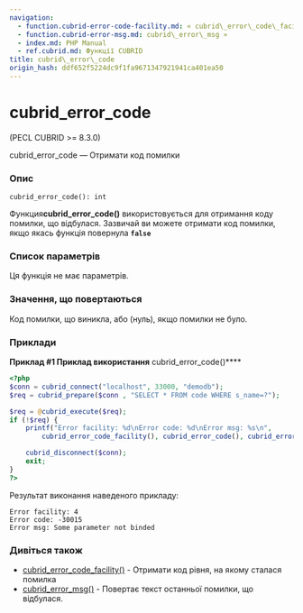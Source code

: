 ```yaml
---
navigation:
  - function.cubrid-error-code-facility.md: « cubrid\_error\_code\_facility
  - function.cubrid-error-msg.md: cubrid\_error\_msg »
  - index.md: PHP Manual
  - ref.cubrid.md: Функції CUBRID
title: cubrid\_error\_code
origin_hash: ddf652f5224dc9f1fa9671347921941ca401ea50
---
```

# cubrid\_error\_code

(PECL CUBRID >= 8.3.0)

cubrid\_error\_code — Отримати код помилки

### Опис

```methodsynopsis
cubrid_error_code(): int
```

Функция**cubrid\_error\_code()** використовується для отримання коду помилки, що відбулася. Зазвичай ви можете отримати код помилки, якщо якась функція повернула **`false`**

### Список параметрів

Ця функція не має параметрів.

### Значення, що повертаються

Код помилки, що виникла, або (нуль), якщо помилки не було.

### Приклади

**Приклад #1 Приклад використання** cubrid\_error\_code()\*\*\*\*

```php
<?php
$conn = cubrid_connect("localhost", 33000, "demodb");
$req = cubrid_prepare($conn , "SELECT * FROM code WHERE s_name=?");

$req = @cubrid_execute($req);
if (!$req) {
    printf("Error facility: %d\nError code: %d\nError msg: %s\n",
        cubrid_error_code_facility(), cubrid_error_code(), cubrid_error_msg());

    cubrid_disconnect($conn);
    exit;
}
?>
```

Результат виконання наведеного прикладу:

```
Error facility: 4
Error code: -30015
Error msg: Some parameter not binded
```

### Дивіться також

-   [cubrid\_error\_code\_facility()](function.cubrid-error-code-facility.md) \- Отримати код рівня, на якому сталася помилка
-   [cubrid\_error\_msg()](function.cubrid-error-msg.md) \- Повертає текст останньої помилки, що відбулася.
